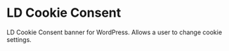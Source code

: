 # LD Cookie Consent

LD Cookie Consent banner for WordPress. Allows a user to change cookie settings.
